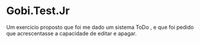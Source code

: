 # Gobi.Test.Jr

Um exercicio proposto que foi me dado um sistema ToDo , e que foi pedido que acrescentasse a capacidade de editar e apagar.
